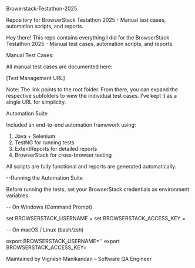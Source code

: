 Browerstack-Testathon-2025

Repository for BrowserStack Testathon 2025 - Manual test cases, automation scripts, and reports.

Hey there! 
This repo contains everything I did for the BrowserStack Testathon 2025 - Manual test cases, automation scripts, and reports.

Manual Test Cases:

All manual test cases are documented here:  

[Test Management URL]

Note: The link points to the root folder. From there, you can expand the respective subfolders to view the individual test cases. I’ve kept it as a single URL for simplicity.

Automation Suite

Included an end-to-end automation framework using:  
1. Java + Selenium
2. TestNG for running tests
3. ExtentReports for detailed reports
4. BrowserStack for cross-browser testing  

All scripts are fully functional and reports are generated automatically.

--Running the Automation Suite

Before running the tests, set your BrowserStack credentials as environment variables.  

-- On Windows (Command Prompt)

set BROWSERSTACK_USERNAME = <your-username>
set BROWSERSTACK_ACCESS_KEY = <your-access-key>

-- On macOS / Linux (bash/zsh)

export BROWSERSTACK_USERNAME='<your-username>'
export BROWSERSTACK_ACCESS_KEY=<your-access-key>


Maintained by Vignesh Manikandan – Software QA Engineer
